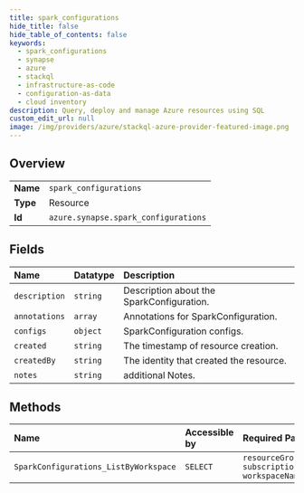 ```yaml
---
title: spark_configurations
hide_title: false
hide_table_of_contents: false
keywords:
  - spark_configurations
  - synapse
  - azure    
  - stackql
  - infrastructure-as-code
  - configuration-as-data
  - cloud inventory
description: Query, deploy and manage Azure resources using SQL
custom_edit_url: null
image: /img/providers/azure/stackql-azure-provider-featured-image.png
---
```

  
    

## Overview
<table><tbody>
<tr><td><b>Name</b></td><td><code>spark_configurations</code></td></tr>
<tr><td><b>Type</b></td><td>Resource</td></tr>
<tr><td><b>Id</b></td><td><code>azure.synapse.spark_configurations</code></td></tr>
</tbody></table>

## Fields
| Name | Datatype | Description |
|:-----|:---------|:------------|
| `description` | `string` | Description about the SparkConfiguration. |
| `annotations` | `array` | Annotations for SparkConfiguration. |
| `configs` | `object` | SparkConfiguration configs. |
| `created` | `string` | The timestamp of resource creation. |
| `createdBy` | `string` | The identity that created the resource. |
| `notes` | `string` | additional Notes. |
## Methods
| Name | Accessible by | Required Params |
|:-----|:--------------|:----------------|
| `SparkConfigurations_ListByWorkspace` | `SELECT` | `resourceGroupName, subscriptionId, workspaceName` |
